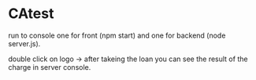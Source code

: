 # CAtest 
run to console one for front (npm start) and one for backend (node server.js).

double click on logo -> after takeing the loan you can see the result of the charge in server console.
